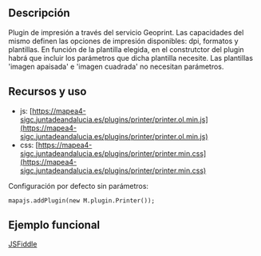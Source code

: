 ## Descripción

Plugin de impresión a través del servicio Geoprint. Las capacidades del mismo definen las opciones de impresión disponibles: dpi,
formatos y plantillas. En función de la plantilla elegida, en el construtctor del plugin habrá que incluir los parámetros que dicha 
plantilla necesite. Las plantillas 'imagen apaisada' e 'imagen cuadrada' no necesitan parámetros.

## Recursos y uso

- js: [https://mapea4-sigc.juntadeandalucia.es/plugins/printer/printer.ol.min.js](https://mapea4-sigc.juntadeandalucia.es/plugins/printer/printer.ol.min.js)
- css: [https://mapea4-sigc.juntadeandalucia.es/plugins/printer/printer.min.css](https://mapea4-sigc.juntadeandalucia.es/plugins/printer/printer.min.css)

Configuración por defecto sin parámetros:
```
mapajs.addPlugin(new M.plugin.Printer());
```

## Ejemplo funcional

[JSFiddle](http://jsfiddle.net/sigcJunta/b6d4hd53/)
